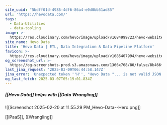 ```yaml
---
site_uuid: "5bdff01d-4985-4df6-86a4-e0d0bb51ad85"
url: 'https://hevodata.com/'
tags:
  - Data-Utilities
  - data-tooling
image: >-
  https://res.cloudinary.com/hevo/image/upload/v1684999723/hevo-website/social-share-thumbnails/logo-fb-meta_yajbqg.png
site_name: Hevo Data
title: 'Hevo Data | ETL, Data Integration & Data Pipeline Platform'
favicon: >-
  https://res.cloudinary.com/hevo/image/upload/v1685407994/hevo-website/favicons/favicon-32x32_ovcld6.png
og_screenshot_url: >-
  https://og-screenshots-prod.s3.amazonaws.com/1366x768/80/false/8b466fd98e47d31eddad2c01dec4ecfab1bc3d1950ff59b8b5f7d4be47ca8d52.jpeg
last_jina_request: '2025-03-09T06:44:58.147Z'
jina_error: 'Unexpected token ''H'', "Hevo Data "... is not valid JSON'
og_last_fetch: 2025-03-07T05:19:01.834Z
---
```



##### [[Hevo Data]] helps with [[Data Wrangling]]
![[Screenshot 2025-02-20 at 11.55.29 PM_Hevo-Data--Hero.png]]

[[iPaaS]], [[Wrangling]]
